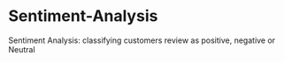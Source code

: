 # Sentiment-Analysis
Sentiment Analysis: classifying customers review as  positive, negative or Neutral
